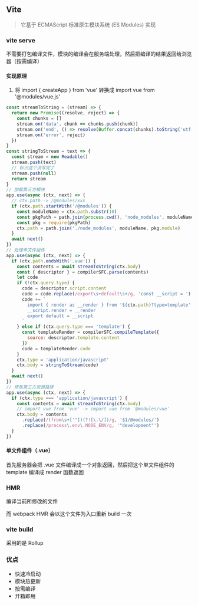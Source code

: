 ## Vite
> 它基于 ECMAScript 标准原生模块系统 (ES Modules) 实现

### vite serve
不需要打包编译文件，模块的编译会在服务端处理，然后把编译的结果返回给浏览器（按需编译）

#### 实现原理
1. 将 import { createApp } from 'vue' 转换成 import vue from '@modules/vue.js' 
```js
const streamToString = (stream) => {
  return new Promise((resolve, reject) => {
    const chunks = []
    stream.on('data', chunk => chunks.push(chunk))
    stream.on('end', () => resolve(Buffer.concat(chunks).toString('utf-8')))
    stream.on('error', reject)
  })
}
const stringToStream = text => {
  const stream = new Readable()
  stream.push(text)
  // 标识这个流写完了
  stream.push(null)
  return stream
}
// 加载第三方模块
app.use(async (ctx, next) => {
  // ctx.path -> /@modules/xxx
  if (ctx.path.startWith('/@modules')) {
    const moduleName = ctx.path.substr(10)
    const pkgPath = path.join(process.cwd(), 'node_modules', moduleName, 'package.json')
    const pkg = require(pkgPath)
    ctx.path = path.join('./node_modules', moduleName, pkg.module)
  }
  await next()
})
// 处理单文件组件
app.use(async (ctx, next) => {
  if (ctx.path.endsWith('.vue')) {
    const contents = await streamToString(ctx.body)
    const { descriptor } = compilerSFC.parse(contents)
    let code
    if (!ctx.query.type) {
      code = descriptor.script.content
      code = code.replace(/export\s+default\s+/g, 'const __script = ')
      code += `
        import { render as __render } from '${ctx.path}?type=template'
        __script.render = __render
        export default = __script
      `
    } else if (ctx.query.type === 'template') {
      const templateRender = compilerSFC.compileTemplate({
        source: descriptor.template.content
      })
      code = templateRender.code
    }
    ctx.type = 'application/javascript'
    ctx.body = stringToStream(code)
  }
  await next()
})
// 修改第三方资源路径
app.use(async (ctx, next) => {
  if (ctx.type === 'application/javascript') {
    const contents = await streamToString(ctx.body)
    // import vue from 'vue' -> import vue from '@modules/vue'
    ctx.body = contents
      .replace(/(from\s+['"])(?![\.\/])/g, '$1/@modules/')
      .replace(/process\.env\.NODE_ENV/g, '"development"')
  }
})
```
#### 单文件组件（.vue）
首先服务器会把 .vue 文件编译成一个对象返回，然后把这个单文件组件的 template 编译成 render 函数返回

### HMR
编译当前所修改的文件

而 webpack HMR 会以这个文件为入口重新 build 一次

### vite build
采用的是 Rollup


### 优点
* 快速冷启动
* 模块热更新
* 按需编译
* 开箱即用